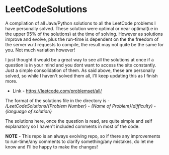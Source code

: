 # LeetCodeSolutions
A compilation of all Java/Python solutions to all the LeetCode problems I have personally solved. These solution were optimal or near optimal(i.e in the upper 95% of the solutions) at the time of solving. However as solutions improve and evolve, plus the run-time is dependent on the the freedom of the server w.r.t requests to compile, the result may not quite be the same for you. Not much variation however!

I just thought it would be a great way to see all the solutions at once if a question is in your mind and you dont want to access the site constantly. Just a simple consolidation of them.
As said above, these are personally solved, so while I haven't solved them all, I'll keep updating this as I finish more.

* Link - https://leetcode.com/problemset/all/

The format of the solutions file in the directory is - 
    <i>/LeetCodeSolutions/{Problem Number} - {Name of Problem}(difficulty) - {language of solution}</i>

The solutions here, once the question is read, are quite simple and self explanatory so I haven't included comments in most of the code.

<b>NOTE</b> - This repo is an always evolving repo, so if there any improvements to run-time/any comments to clarify something/any mistakes, do let me know and I'll be happy to make the changes!
